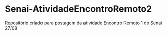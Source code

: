 # Senai-AtividadeEncontroRemoto2
Repositório criado para postagem da atividade Encontro Remoto 1 do Senai 27/08

